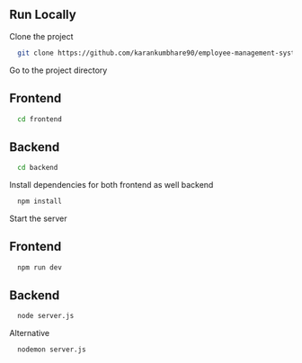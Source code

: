 
## Run Locally

Clone the project

```bash
  git clone https://github.com/karankumbhare90/employee-management-system.git
```

Go to the project directory

## Frontend
```bash
  cd frontend
```

## Backend
```bash
  cd backend
```

Install dependencies for both frontend as well backend

```bash
  npm install
```

Start the server

## Frontend

```bash
  npm run dev
```

## Backend

```bash
  node server.js
```

Alternative

```bash
  nodemon server.js
```

